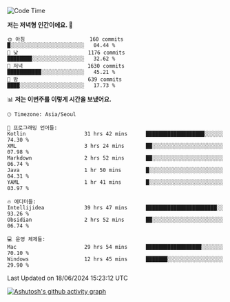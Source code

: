   <!--START_SECTION:waka-->
![Code Time](http://img.shields.io/badge/Code%20Time-372%20hrs%2016%20mins-blue)

**저는 저녁형 인간이에요. 🦉** 

```text
🌞 아침                     160 commits         █░░░░░░░░░░░░░░░░░░░░░░░░   04.44 % 
🌆 낮　                     1176 commits        ████████░░░░░░░░░░░░░░░░░   32.62 % 
🌃 저녁                     1630 commits        ███████████░░░░░░░░░░░░░░   45.21 % 
🌙 밤　                     639 commits         ████░░░░░░░░░░░░░░░░░░░░░   17.73 % 
```


📊 **저는 이번주를 이렇게 시간을 보냈어요.** 

```text
🕑︎ Timezone: Asia/Seoul

💬 프로그래밍 언어들: 
Kotlin                   31 hrs 42 mins      ███████████████████░░░░░░   74.30 % 
XML                      3 hrs 24 mins       ██░░░░░░░░░░░░░░░░░░░░░░░   07.98 % 
Markdown                 2 hrs 52 mins       ██░░░░░░░░░░░░░░░░░░░░░░░   06.74 % 
Java                     1 hr 50 mins        █░░░░░░░░░░░░░░░░░░░░░░░░   04.31 % 
YAML                     1 hr 41 mins        █░░░░░░░░░░░░░░░░░░░░░░░░   03.97 % 

🔥 에디터들: 
Intellijidea             39 hrs 47 mins      ███████████████████████░░   93.26 % 
Obsidian                 2 hrs 52 mins       ██░░░░░░░░░░░░░░░░░░░░░░░   06.74 % 

💻 운영 체제들: 
Mac                      29 hrs 54 mins      ██████████████████░░░░░░░   70.10 % 
Windows                  12 hrs 45 mins      ███████░░░░░░░░░░░░░░░░░░   29.90 % 
```


 Last Updated on 18/06/2024 15:23:12 UTC
<!--END_SECTION:waka-->
[![Ashutosh's github activity graph](https://github-readme-activity-graph.vercel.app/graph?username=mindongeon&bg_color=000000&color=c86496&line=c86496&point=c86496&area=true&hide_border=true)](https://github.com/ashutosh00710/github-readme-activity-graph)
